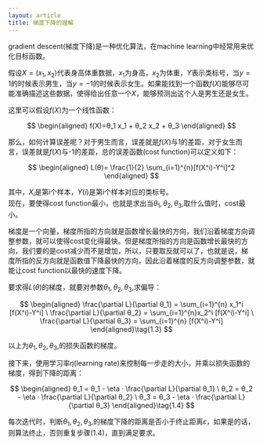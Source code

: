```yaml
---
layout: article
title: 梯度下降的理解
---
```

gradient descent(梯度下降)是一种优化算法，在machine learning中经常用来优化目标函数。

假设$X=(x_1,x_2 )$代表身高体重数据，$x_1$为身高，$x_2$为体重，$Y$表示类标号，当$y=1$的时候表示男生，当$y=-1$的时候表示女生。如果能找到一个函数$f(X)$能够尽可能准确描述这些数据，使得给出任意一个$X$，能够预测出这个人是男生还是女生。

这里可以假设$f(X)$为一个线性函数：

$$
\begin{aligned}  
f(X)=θ_1 x_1 + θ_2 x_2 + θ_3  
\end{aligned}  
$$

<!--more-->

那么，如何计算误差呢？对于男生而言，误差就是$f(X)$与1的差距，对于女生而言，误差就是$f(X)$与-1的差距，总的误差函数(cost function)可以定义如下：

$$
\begin{aligned}  
L(θ)= \frac{1}{2} \sum_{i=1}^{n}[f(X^i)-Y^i]^2  
\end{aligned}  
$$

其中，$X_i$是第i个样本，$Y(i)$是第i个样本对应的类标号。  
现在，要使得cost function最小，也就是求出当$θ_1,θ_2,θ_3,$取什么值时，cost最小。

梯度是一个向量，梯度所指的方向就是函数增长最快的方向，我们沿着梯度方向调整参数，就可以使得cost变化得最快。但是梯度所指的方向是函数增长最快的方向，我们要的是cost减少而不是增加，所以，只要取反就可以了，也就是说，梯度所指的反方向就是函数值下降最快的方向，因此沿着梯度的反方向调整参数，就能让cost function以最快的速度下降。

要求得$L(θ)$的梯度，就要对参数$θ_1,θ_2,θ_3,$求偏导：

$$
\begin{aligned}  
\frac{\partial L}{\partial θ_1} = \sum_{i=1}^{n} x_1^i [f(X^i)-Y^i] \  
\frac{\partial L}{\partial θ_2} = \sum_{i=1}^{n}x_2^i [f(X^i)-Y^i] \  
\frac{\partial L}{\partial θ_3} = \sum_{i=1}^{n} [f(X^i)-Y^i]  
\end{aligned}\tag{1.3}
$$

以上为$θ_1,θ_2,θ_3,$的损失函数的梯度。

接下来，使用学习率$\eta$(learning rate)来控制每一步走的大小，并乘以损失函数的梯度，得到下降的距离：

$$
\begin{aligned}  
θ_1 = θ_1 - \eta · \frac{\partial L}{\partial θ_1} \  
θ_2 = θ_2 - \eta · \frac{\partial L}{\partial θ_2} \  
θ_3 = θ_3 - \eta · \frac{\partial L}{\partial θ_3}  
\end{aligned}\tag{1.4}  
$$

每次迭代时，判断$θ_1,θ_2,θ_3,$的梯度下降的距离是否小于终止距离$\varepsilon$，如果是的话，则算法终止，否则重复步骤(1.4)，直到满足要求。